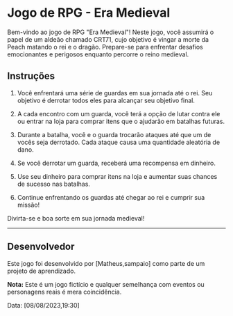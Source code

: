 # Jogo de RPG - Era Medieval

Bem-vindo ao jogo de RPG "Era Medieval"! Neste jogo, você assumirá o papel de um aldeão chamado CRT71, cujo objetivo é vingar a morte da Peach matando o rei e o dragão. Prepare-se para enfrentar desafios emocionantes e perigosos enquanto percorre o reino medieval.

## Instruções

1. Você enfrentará uma série de guardas em sua jornada até o rei. Seu objetivo é derrotar todos eles para alcançar seu objetivo final.

2. A cada encontro com um guarda, você terá a opção de lutar contra ele ou entrar na loja para comprar itens que o ajudarão em batalhas futuras.

3. Durante a batalha, você e o guarda trocarão ataques até que um de vocês seja derrotado. Cada ataque causa uma quantidade aleatória de dano.

4. Se você derrotar um guarda, receberá uma recompensa em dinheiro.

5. Use seu dinheiro para comprar itens na loja e aumentar suas chances de sucesso nas batalhas.

6. Continue enfrentando os guardas até chegar ao rei e cumprir sua missão!

Divirta-se e boa sorte em sua jornada medieval!

---

## Desenvolvedor

Este jogo foi desenvolvido por [Matheus,sampaio] como parte de um projeto de aprendizado.

**Nota:** Este é um jogo fictício e qualquer semelhança com eventos ou personagens reais é mera coincidência.

Data: [08/08/2023,19:30]

